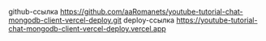 github-ссылка https://github.com/aaRomanets/youtube-tutorial-chat-mongodb-client-vercel-deploy.git
deploy-ссылка https://youtube-tutorial-chat-mongodb-client-vercel-deploy.vercel.app